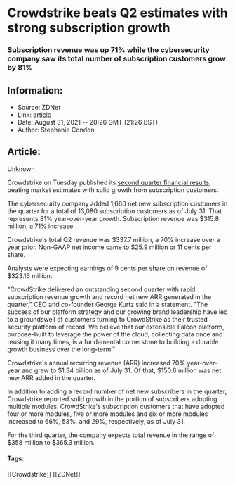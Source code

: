 # Crowdstrike beats Q2 estimates with strong subscription growth
### Subscription revenue was up 71% while the cybersecurity company saw its total number of subscription customers grow by 81%

## Information:
+ Source: ZDNet
+ Link: [article](https://www.zdnet.com/article/crowdstrike-beats-q2-estimates-with-strong-subscription-growth/)
+ Date: August 31, 2021 -- 20:26 GMT (21:26 BST)
+ Author: Stephanie Condon


## Article:
Unknown

Crowdstrike on Tuesday published its [second quarter financial results](https://www.businesswire.com/news/home/20210831005864/en/CrowdStrike-Reports-Second-Quarter-Fiscal-Year-2022-Financial-Results), beating market estimates with solid growth from subscription customers. 

The cybersecurity company added 1,660 net new subscription customers in the quarter for a total of 13,080 subscription customers as of July 31. That represents 81% year-over-year growth. Subscription revenue was $315.8 million, a 71% increase. 

Crowdstrike's total Q2 revenue was $337.7 million, a 70% increase over a year prior. Non-GAAP net income came to $25.9 million or 11 cents per share. 

Analysts were expecting earnings of 9 cents per share on revenue of $323.16 million. 

"CrowdStrike delivered an outstanding second quarter with rapid subscription revenue growth and record net new ARR generated in the quarter," CEO and co-founder George Kurtz said in a statement. "The success of our platform strategy and our growing brand leadership have led to a groundswell of customers turning to CrowdStrike as their trusted security platform of record. We believe that our extensible Falcon platform, purpose-built to leverage the power of the cloud, collecting data once and reusing it many times, is a fundamental cornerstone to building a durable growth business over the long-term." 

Crowdstrike's annual recurring revenue (ARR) increased 70% year-over-year and grew to $1.34 billion as of July 31. Of that, $150.6 million was net new ARR added in the quarter. 

In addition to adding a record number of net new subscribers in the quarter, Crowdstrike reported solid growth in the portion of subscribers adopting multiple modules. CrowdStrike's subscription customers that have adopted four or more modules, five or more modules and six or more modules increased to 66%, 53%, and 29%, respectively, as of July 31. 






For the third quarter, the company expects total revenue in the range of $358 million to $365.3 million. 





#### Tags:
[[Crowdstrike]] [[ZDNet]]
